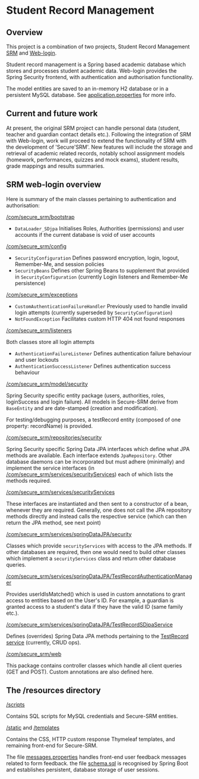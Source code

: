 # Student Record Management #

## Overview ##

This project is a combination of two projects, Student Record Management [SRM](https://github.com/jfspps/SRM-Spring) and [Web-login](https://github.com/jfspps/Spring_weblogin).

Student record management is a Spring based academic database which stores and processes student academic data. Web-login provides the Spring Security frontend, with authentication and authorisation functionality.

The model entities are saved to an in-memory H2 database or in a persistent MySQL database. See [application.properties](/src/main/resources/application.properties) for more info.

## Current and future work ##

At present, the original SRM project can handle personal data (student, teacher and guardian contact details etc.). Following the integration of SRM with Web-login, work will proceed to extend the functionality of SRM with the development of 'Secure'SRM'. New features will include the storage and retrieval of academic related records, notably school assignment models (homework, performances, quizzes and mock exams), student results, grade mappings and results summaries.

## SRM web-login overview ##

Here is summary of the main classes pertaining to authentication and authorisation:

[/com/secure_srm/bootstrap](/src/main/java/com/secure_srm/bootstrap/security)

+ `DataLoader_SDjpa` Initialises Roles, Authorities (permissions) and user accounts if the current database is void of user accounts

[/com/secure_srm/config](/src/main/java/com/secure_srm/config)

+ `SecurityConfiguration` Defines password encryption, login, logout, Remember-Me, and session policies
+ `SecurityBeans` Defines other Spring Beans to supplement that provided in `SecurityConfiguration` (currently Login listeners and Remember-Me persistence)

[/com/secure_srm/exceptions](/src/main/java/com/secure_srm/exceptions)

+ `CustomAuthenticationFailureHandler` Previously used to handle invalid login attempts (currently superseded by `SecurityConfiguration`)
+ `NotFoundException` Facilitates custom HTTP 404 not found responses

[/com/secure_srm/listeners](/src/main/java/com/secure_srm/listeners)

Both classes store all login attempts

+ `AuthenticationFailureListener` Defines authentication failure behaviour and user lockouts
+ `AuthenticationSuccessListener` Defines authentication success behaviour

[/com/secure_srm/model/security](/src/main/java/com/secure_srm/model/security)

Spring Security specific entity package (users, authorities, roles, loginSuccess and login failure). All models in Secure-SRM derive from `BaseEntity` and are date-stamped (creation and modification).

For testing/debugging purposes, a testRecord entity (composed of one property: recordName) is provided.

[/com/secure_srm/repositories/security](/src/main/java/com/secure_srm/repositories/security)

Spring Security specific Spring Data JPA interfaces which define what JPA methods are available. Each interface extends `JpaRepository`. Other database daemons can be incorporated but must adhere (minimally) and implement the service interfaces (in [/com/secure_srm/services/securityServices](/src/main/java/com/secure_srm/services/securityServices)) each of which lists the methods required.

[/com/secure_srm/services/securityServices](/src/main/java/com/secure_srm/services/securityServices)

These interfaces are instantiated and then sent to a constructor of a bean, whenever they are required. Generally, one does not call the JPA repository methods directly and instead calls the respective service (which can then return the JPA method, see next point)

[/com/secure_srm/services/springDataJPA/security](/src/main/java/com/secure_srm/services/springDataJPA/security)

Classes which provide `securityServices` with access to the JPA methods. If other databases are required, then one would need to build other classes which implement a `securityServices` class and return other database queries.

[/com/secure_srm/services/springDataJPA/TestRecordAuthenticationManager](/src/main/java/com/secure_srm/services/springDataJPA/TestRecordAuthenticationManager.java)

Provides userIdIsMatched() which is used in custom annotations to grant access to entities based on the User's ID. For example, a guardian is granted access to a student's data if they have the valid ID (same family etc.).

[/com/secure_srm/services/springDataJPA/TestRecordSDjpaService](/src/main/java/com/secure_srm/services/springDataJPA/TestRecordSDjpaService.java)

Defines (overrides) Spring Data JPA methods pertaining to the [TestRecord service](/src/main/java/com/secure_srm/services/TestRecordService.java) (currently, CRUD ops).

[/com/secure_srm/web](/src/main/java/com/secure_srm/web)

This package contains controller classes which handle all client queries (GET and POST). Custom annotations are also defined here.

## The /resources directory ##

[/scripts](/src/main/resources/scripts)

Contains SQL scripts for MySQL credentials and Secure-SRM entities.

[/static](/src/main/resources/static) and [/templates](/src/main/resources/templates)

Contains the CSS, HTTP custom response Thymeleaf templates, and remaining front-end for Secure-SRM.

The file [messages.properties](/src/main/resources/messages.properties) handles front-end user feedback messages related to form feedback. the file [schema.sql](/src/main/resources/schema.sql) is recognised by Spring Boot and establishes persistent, database storage of user sessions.
